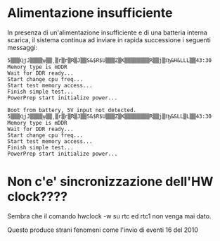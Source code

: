 # Alimentazione insufficiente

In presenza di un'alimentazione insufficiente e di una batteria interna scarica, il sistema continua ad inviare in rapida successione i seguenti messaggi:

```Text
5▒▒▒ɊjJ▒▒▒▒ѱ▒▒͵▒r▒r▒R▒J▒▒S&$R$U▒▒▒Z▒K▒▒▒▒▒▒▒▒R▒▒j▒Ҧ&H&LLL▒▒43:30
Memory type is mDDR
Wait for DDR ready...
Start change cpu freq...
Start test memory access...
Finish simple test...
PowerPrep start initialize power...

Boot from battery, 5V input not detected.
5▒▒▒ɊjJ▒▒▒▒ѱ▒▒͵▒r▒r▒R▒J▒▒S&$R$U▒▒▒Z▒K▒▒▒▒▒▒▒▒R▒▒j▒Ҧ&&LL▒L▒▒43:30
Memory type is mDDR
Wait for DDR ready...
Start change cpu freq...
Start test memory access...
Finish simple test...
PowerPrep start initialize power...
```

# Non c'e' sincronizzazione dell'HW clock????

Sembra che il comando hwclock -w su rtc ed rtc1 non venga mai dato.

Questo produce strani fenomeni come l'invio di eventi 16 del 2010